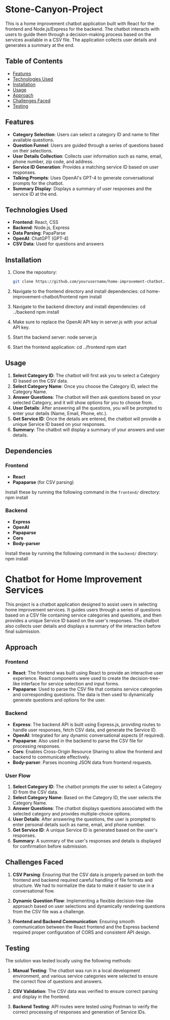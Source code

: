# Stone-Canyon-Project

This is a home improvement chatbot application built with React for the frontend and Node.js/Express for the backend. The chatbot interacts with users to guide them through a decision-making process based on the services available in a CSV file. The application collects user details and generates a summary at the end.

## Table of Contents

- [Features](#features)
- [Technologies Used](#technologies-used)
- [Installation](#installation)
- [Usage](#usage)
- [Approach](#approach)
- [Challenges Faced](#challenges-faced)
- [Testing](testing)

## Features

- **Category Selection**: Users can select a category ID and name to filter available questions.
- **Question Funnel**: Users are guided through a series of questions based on their selections.
- **User Details Collection**: Collects user information such as name, email, phone number, zip code, and address.
- **Service ID Generation**: Provides a matching service ID based on user responses.
- **Talking Prompts**: Uses OpenAI's GPT-4 to generate conversational prompts for the chatbot.
- **Summary Display**: Displays a summary of user responses and the service ID at the end.

## Technologies Used

- **Frontend**: React, CSS
- **Backend**: Node.js, Express
- **Data Parsing**: PapaParse
- **OpenAI**: ChatGPT (GPT-4)
- **CSV Data**: Used for questions and answers

## Installation

1. Clone the repository:
   ```bash
   git clone https://github.com/yourusername/home-improvement-chatbot.git

2. Navigate to the frontend directory and install dependencies:
   cd home-improvement-chatbot/frontend
   npm install

3. Navigate to the backend directory and install dependencies:
   cd ../backend
   npm install
   
4. Make sure to replace the OpenAI API key in server.js with your actual API key.

5. Start the backend server:
   node server.js
   
6. Start the frontend application:
   cd ../frontend
   npm start
   
## Usage

1. **Select Category ID**: The chatbot will first ask you to select a Category ID based on the CSV data.
2. **Select Category Name**: Once you choose the Category ID, select the Category Name.
3. **Answer Questions**: The chatbot will then ask questions based on your selected Category, and it will show options for you to choose from.
4. **User Details**: After answering all the questions, you will be prompted to enter your details (Name, Email, Phone, etc.).
5. **Get Service ID**: Once the details are entered, the chatbot will provide a unique Service ID based on your responses.
6. **Summary**: The chatbot will display a summary of your answers and user details.

## Dependencies

### Frontend

- **React**
- **Papaparse** (for CSV parsing)

Install these by running the following command in the `frontend/` directory: npm install

### Backend

- **Express**
- **OpenAI**
- **Papaparse**
- **Cors**
- **Body-parser**

Install these by running the following command in the `backend/` directory: npm install

# Chatbot for Home Improvement Services

This project is a chatbot application designed to assist users in selecting home improvement services. It guides users through a series of questions based on a CSV file containing service categories and questions, and then provides a unique Service ID based on the user's responses. The chatbot also collects user details and displays a summary of the interaction before final submission.

## Approach

### Frontend
- **React**: The frontend was built using React to provide an interactive user experience. React components were used to create the decision-tree-like interface for service selection and input forms.
- **Papaparse**: Used to parse the CSV file that contains service categories and corresponding questions. The data is then used to dynamically generate questions and options for the user.

### Backend
- **Express**: The backend API is built using Express.js, providing routes to handle user responses, fetch CSV data, and generate the Service ID.
- **OpenAI**: Integrated for any dynamic conversational aspects (if required).
- **Papaparse**: Also used in the backend to parse the CSV file for processing responses.
- **Cors**: Enables Cross-Origin Resource Sharing to allow the frontend and backend to communicate effectively.
- **Body-parser**: Parses incoming JSON data from frontend requests.

### User Flow
1. **Select Category ID**: The chatbot prompts the user to select a Category ID from the CSV data.
2. **Select Category Name**: Based on the Category ID, the user selects the Category Name.
3. **Answer Questions**: The chatbot displays questions associated with the selected category and provides multiple-choice options.
4. **User Details**: After answering the questions, the user is prompted to enter personal details such as name, email, and phone number.
5. **Get Service ID**: A unique Service ID is generated based on the user's responses.
6. **Summary**: A summary of the user's responses and details is displayed for confirmation before submission.

## Challenges Faced

1. **CSV Parsing**: Ensuring that the CSV data is properly parsed on both the frontend and backend required careful handling of file formats and structure. We had to normalize the data to make it easier to use in a conversational flow.

2. **Dynamic Question Flow**: Implementing a flexible decision-tree-like approach based on user selections and dynamically rendering questions from the CSV file was a challenge.

3. **Frontend and Backend Communication**: Ensuring smooth communication between the React frontend and the Express backend required proper configuration of CORS and consistent API design.

## Testing

The solution was tested locally using the following methods:

1. **Manual Testing**: The chatbot was run in a local development environment, and various service categories were selected to ensure the correct flow of questions and answers.

2. **CSV Validation**: The CSV data was verified to ensure correct parsing and display in the frontend.

3. **Backend Testing**: API routes were tested using Postman to verify the correct processing of responses and generation of Service IDs.




